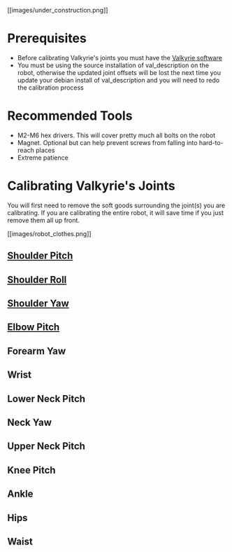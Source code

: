 [[images/under_construction.png]]

# Prerequisites
* Before calibrating Valkyrie's joints you must have the [Valkyrie software](https://github.com/NASA-JSC-Robotics/valkyrie/wiki/Get-Our-Code)
* You must be using the source installation of val_description on the robot, otherwise the updated joint offsets will be lost the next time you update your debian install of val_description and you will need to redo the calibration process

# Recommended Tools
* M2-M6 hex drivers. This will cover pretty much all bolts on the robot
* Magnet. Optional but can help prevent screws from falling into hard-to-reach places
* Extreme patience

# Calibrating Valkyrie's Joints
You will first need to remove the soft goods surrounding the joint(s) you are calibrating. If you are calibrating the entire robot, it will save time if you just remove them all up front.

[[images/robot_clothes.png]]

## [Shoulder Pitch](https://www.youtube.com/watch?v=i_R_QV1J_CA)

## [Shoulder Roll](https://www.youtube.com/watch?v=QIns0CLNaQc)

## [Shoulder Yaw](https://youtu.be/vYu5TmopCmc)

## [Elbow Pitch](https://www.youtube.com/watch?v=-FDrI2PnfEU)

## Forearm Yaw

## Wrist

## Lower Neck Pitch

## Neck Yaw

## Upper Neck Pitch

## Knee Pitch

## Ankle

## Hips

## Waist